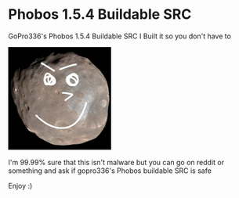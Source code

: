 # Phobos 1.5.4 Buildable SRC
GoPro336's Phobos 1.5.4 Buildable SRC
I Built it so you don't have to

![picture](Phobos.png)

I'm 99.99% sure that this isn't malware but you can go on reddit or something and ask if gopro336's Phobos buildable SRC is safe

Enjoy :)
